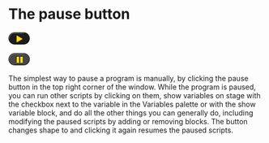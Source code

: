 # The pause button

![](assets/images/image115.png)
<!-- {width="28px" height="16px"} -->
![](assets/images/image116.png)
<!-- {width="28px" height="16px"} -->
The simplest way to pause a program is
manually, by clicking the pause button in the top right corner of the
window. While the program is paused, you can run other scripts by
clicking on them, show variables on stage with the checkbox next to the variable in the Variables palette or with the show variable block, and
do all the other things you can generally do, including modifying the
paused scripts by adding or removing blocks. The button changes shape to
and clicking it again resumes the paused scripts.
